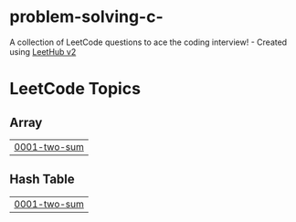 # problem-solving-c-
A collection of LeetCode questions to ace the coding interview! - Created using [LeetHub v2](https://github.com/arunbhardwaj/LeetHub-2.0)

<!---LeetCode Topics Start-->
# LeetCode Topics
## Array
|  |
| ------- |
| [0001-two-sum](https://github.com/nadaabdelazim633/problem-solving-c-/tree/master/0001-two-sum) |
## Hash Table
|  |
| ------- |
| [0001-two-sum](https://github.com/nadaabdelazim633/problem-solving-c-/tree/master/0001-two-sum) |
<!---LeetCode Topics End-->